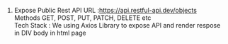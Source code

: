 1. Expose Public Rest API URL :https://api.restful-api.dev/objects <br>
   Methods GET, POST, PUT, PATCH, DELETE etc <br>
   Tech Stack : We using Axios Library to expose API and render respose in DIV body in html page <br>
